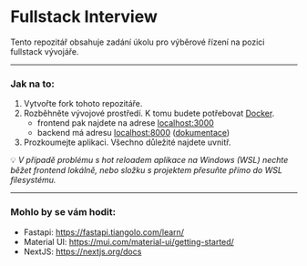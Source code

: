 # Fullstack Interview

Tento repozitář obsahuje zadání úkolu pro výběrové řízení na pozici fullstack vývojáře.

---

### Jak na to:

1. Vytvořte fork tohoto repozitáře.
2. Rozběhněte vývojové prostředí. K tomu budete potřebovat [Docker](https://www.docker.com/products/docker-desktop).
   - frontend pak najdete na adrese [localhost:3000](http://localhost:3000)
   - backend má adresu [localhost:8000](http://localhost:8000) ([dokumentace](http://localhost:8000/docs))
3. Prozkoumejte aplikaci. Všechno důležité najdete uvnitř.

💡 _V případě problému s hot reloadem aplikace na Windows (WSL) nechte běžet frontend lokálně, nebo složku s projektem přesuňte přímo do WSL filesystému._  

---

### Mohlo by se vám hodit:

- Fastapi: https://fastapi.tiangolo.com/learn/
- Material UI: https://mui.com/material-ui/getting-started/
- NextJS: https://nextjs.org/docs
